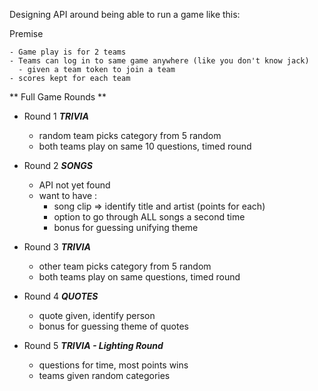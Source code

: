 
Designing API around being able to run a game like this:

  Premise

    - Game play is for 2 teams
    - Teams can log in to same game anywhere (like you don't know jack)
      - given a team token to join a team
    - scores kept for each team

**  Full Game Rounds  **
  - Round 1 ***TRIVIA***

    - random team picks category from 5 random
    - both teams play on same 10 questions, timed round

  - Round 2 ***SONGS***

    - API not yet found
    - want to have :
      * song clip => identify title and artist (points for each)
      * option to go through ALL songs a second time
      * bonus for guessing unifying theme

  - Round 3 ***TRIVIA***

    - other team picks category from 5 random
    - both teams play on same questions, timed round

  - Round 4 ***QUOTES***

    - quote given, identify person
    - bonus for guessing theme of quotes

  - Round 5 ***TRIVIA - Lighting Round***


    - questions for time, most points wins
    - teams given random categories